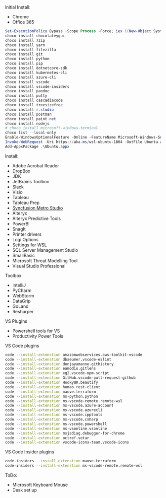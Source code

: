 Initial Install:
- Chrome
- Office 365

```powershell
Set-ExecutionPolicy Bypass -Scope Process -Force; iex ((New-Object System.Net.WebClient).DownloadString('https://chocolatey.org/install.ps1'))
choco install chocolateygui
choco install 7zip
choco install yarn
choco install filezilla
choco install git
choco install python
choco install pip
choco install dotnetcore-sdk
choco install kubernetes-cli
choco install azure-cli
choco install vscode
choco install vscode-insiders
choco install pandoc
choco install putty
choco install cascadiacode
choco install treesizefree
choco install r.studio
choco install postman
choco install paint.net
choco install nodejs
# choco install microsoft-windows-terminal
choco list --local-only
Enable-WindowsOptionalFeature -Online -FeatureName Microsoft-Windows-Subsystem-Linux
Invoke-WebRequest -Uri https://aka.ms/wsl-ubuntu-1804 -OutFile Ubuntu.appx -UseBasicParsing
Add-AppxPackage .\Ubuntu.appx
```

Install:
- Adobe Acrobat Reader
- DropBox
- JDK
- JetBrains Toolbox
- Slack
- Visio
- Tableau
- Tableau Prep
- [Syncfusion Metro Studio](https://www.syncfusion.com/downloads/metrostudio)
- Alteryx
- Alteryx Predictive Tools
- PowerBI
- SnagIt
- Printer drivers
- Logi Options
- Settings for WSL
- SQL Server Management Studio
- SmallBasic
- Microsoft Threat Modelling Tool
- Visual Studio Professional

Toolbox
- IntelliJ
- PyCharm
- WebStorm
- DataGrip
- GoLand
- Resharper

VS PlugIns
- Powershell tools for VS
- Productivity Power Tools

VS Code plugins
```bash
code --install-extenstion amazonwebservices.aws-toolkit-vscode
code --install-extenstion dbaeumer.vscode-eslint
code --install-extenstion donjayamanne.githistory
code --install-extenstion eamodio.gitlens
code --install-extenstion eg2.vscode-npm-script
code --install-extenstion GitHub.vscode-pull-request-github
code --install-extenstion HookyQR.beautify
code --install-extenstion humao.rest-client
code --install-extenstion mauve.terraform
code --install-extenstion ms-python.python
code --install-extenstion ms-vscode-remote.remote-wsl
code --install-extenstion ms-vscode.azure-account
code --install-extenstion ms-vscode.azurecli
code --install-extenstion ms-vscode.cpptools
code --install-extenstion ms-vscode.csharp
code --install-extenstion ms-vscode.powershell
code --install-extenstion ms-vsonline.vsonline
code --install-extenstion msjsdiag.debugger-for-chrome
code --install-extenstion octref.vetur
code --install-extenstion vscode-icons-team.vscode-icons
```

VS Code Insider plugins
```bash
code-insiders --install-extenstion mauve.terraform
code-insiders --install-extenstion ms-vscode-remote.remote-wsl
```


ToDo:
- Microsoft Keyboard Mouse
- Desk set up
